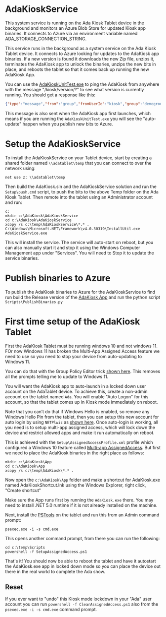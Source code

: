 # AdaKioskService

This system service is running on the Ada Kiosk Tablet device in the background and
monitors an Azure Blob Store for updated Kiosk app binaries.  It connects to Azure
via an environment variable named ADA_STORAGE_CONNECTION_STRING.

This service runs in the background as a system service on the Ada Kiosk Tablet device.
It connects to Azure looking for updates to the AdaKiosk app binaries.  If a new
version is found it downloads the new Zip file, unzips it, terminates the AdaKiosk
app to unlock the binaries, unzips the new bits in place, and reboots the tablet
so that it comes back up running the new AdaKiosk App.

You can use the [AdaKioskUnitTest.exe](../AdaKioskUnitTest/readme.md) to ping the
AdaKiosk from anywhere with the message "/kiosk/version/?" to see what version
is currently running. You should get a response like this:

```json
{"type":"message","from":"group","fromUserId":"kiosk","group":"demogroup","dataType":"json","data": "/kiosk/version/1.0.0.29"}
```

This message is also sent when the AdaKiosk app first launches, which means
if you are running the `AdaKioskUnitTest.exe` you will see the "auto-update"
happen when you publish new bits to Azure.

# Setup the AdaKioskService

To install the AdaKioskService on your Tablet device, start by creating
a shared folder named `\\adatablet\temp` that you can connect to over the
network using:

```
net use z: \\adatablet\temp
```

Then build the AdaKiosk.sln and the AdaKioskService solution and run
the  `Setup\push.cmd` script, to push the bits to the above Temp folder
on the Ada Kiosk Tablet.  Then remote into the tablet using an
Administrator account and run:

```
c:
mkdir c:\AdaKiosk\AdaKioskService
cd c:\AdaKiosk\AdaKioskService
xcopy /s c:\temp\AdaKioskService\*.* .
C:\Windows\Microsoft.NET\Framework\v4.0.30319\InstallUtil.exe AdaKioskService.exe
```

This will install the service.  The service will auto-start on reboot, but you
can also manually start it and stop it using the Windows Computer Management
app under "Services".  You will need to Stop it to update the service binaries.

# Publish binaries to Azure

To publish the AdaKiosk binaries to Azure for the AdaKioskService to find
run build the Release version of the [AdaKiosk App](../AdaKiosk/readme.md) and run the python script `Scripts\PublishBinaries.py`

# First time setup of the AdaKiosk Tablet

First the AdaKiosk Tablet must be running windows 10 and not windows 11.
FOr now Windows 11 has broken the Multi-App Assigned Access feature
we need to use so you need to stop your device from auto-updating to Windows 11.

You can do that with the Group Policy Editor trick [shown here](https://www.howtogeek.com/765377/how-to-block-the-windows-11-update-from-installing-on-windows-10/#autotoc_anchor_2). This removes all the prompts telling me to update to Windows 11.

You will want the AdaKiosk app to auto-launch in a locked down user account
on the AdaTablet device.  To achieve this, create a non-admin account on the
tablet named `Ada`.  You will enable "Auto Logon" for this account, so that
the tablet comes up in Kiosk mode immediately on reboot.

Note that you can’t do that if Windows Hello is enabled, so remove any Windows Hello Pin from the tablet, then you can setup this new account for auto login by using `NETPlwiz` as [shown here](https://www.techjunkie.com/setup-auto-login-windows-10/). Once auto-login is working, all you need is to setup multi-app assigned access, which will lock down the device and restrict allowed apps and make it run automatically on reboot.

This is achieved with the `Setup\AssignedAccessProfile.xml` profile
which configured a Windows 10 feature called [Multi-app AssignedAccess](https://docs.microsoft.com/en-us/windows/configuration/lock-down-windows-10-to-specific-apps).  But first
we need to place the AdaKiosk binaries in the right place as follows:

```
mkdir c:\AdaKiosk\App
cd c:\AdaKiosk\App
xcopy /s c:\temp\AdaKiosk\*.* .
```

Now open the `c:\AdaKiosk\App` folder and make a shortcut for AdaKiosk.exe
named AdaKioskShortcut.lnk using the Windows Explorer, right click, "Create shortcut"

Make sure the App runs first by running the `AdaKiosk.exe` there.  You may need
to install .NET 5.0 runtime if it is not already installed on the machine.

Next, install the [PSTools](https://docs.microsoft.com/en-us/sysinternals/downloads/pstools) on the tablet and run this from an Admin command prompt:

```
psexec.exe -i -s cmd.exe
```

This opens another command prompt, from there you can run the following:

```
cd c:\temp\Scripts
powershell -f SetupAssignedAccess.ps1
```


That's it!  You should now be able to reboot the tablet and have it autostart
the AdaKiosk.exe app in locked down mode so you can place the device out there
in the real world to complete the Ada show.

## Reset

If you ever want to "undo" this Kiosk mode lockdown in your "Ada" user account
you can run `powershell -f ClearAssignedAccess.ps1` also from the `psexec.exe -i -s cmd.exe` command prompt.

